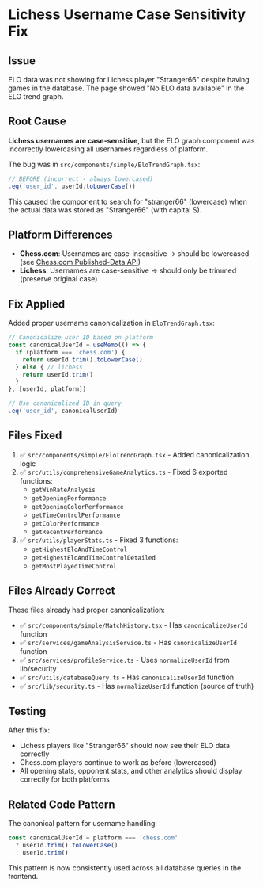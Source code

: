 # Lichess Username Case Sensitivity Fix

## Issue
ELO data was not showing for Lichess player "Stranger66" despite having games in the database. The page showed "No ELO data available" in the ELO trend graph.

## Root Cause
**Lichess usernames are case-sensitive**, but the ELO graph component was incorrectly lowercasing all usernames regardless of platform.

The bug was in `src/components/simple/EloTrendGraph.tsx`:
```typescript
// BEFORE (incorrect - always lowercased)
.eq('user_id', userId.toLowerCase())
```

This caused the component to search for "stranger66" (lowercase) when the actual data was stored as "Stranger66" (with capital S).

## Platform Differences
- **Chess.com**: Usernames are case-insensitive → should be lowercased (see [Chess.com Published-Data API](https://www.chess.com/news/view/published-data-api))
- **Lichess**: Usernames are case-sensitive → should only be trimmed (preserve original case)

## Fix Applied
Added proper username canonicalization in `EloTrendGraph.tsx`:

```typescript
// Canonicalize user ID based on platform
const canonicalUserId = useMemo(() => {
  if (platform === 'chess.com') {
    return userId.trim().toLowerCase()
  } else { // lichess
    return userId.trim()
  }
}, [userId, platform])

// Use canonicalized ID in query
.eq('user_id', canonicalUserId)
```

## Files Fixed
1. ✅ `src/components/simple/EloTrendGraph.tsx` - Added canonicalization logic
2. ✅ `src/utils/comprehensiveGameAnalytics.ts` - Fixed 6 exported functions:
   - `getWinRateAnalysis`
   - `getOpeningPerformance`
   - `getOpeningColorPerformance`
   - `getTimeControlPerformance`
   - `getColorPerformance`
   - `getRecentPerformance`
3. ✅ `src/utils/playerStats.ts` - Fixed 3 functions:
   - `getHighestEloAndTimeControl`
   - `getHighestEloAndTimeControlDetailed`
   - `getMostPlayedTimeControl`

## Files Already Correct
These files already had proper canonicalization:
- ✅ `src/components/simple/MatchHistory.tsx` - Has `canonicalizeUserId` function
- ✅ `src/services/gameAnalysisService.ts` - Has `canonicalizeUserId` function
- ✅ `src/services/profileService.ts` - Uses `normalizeUserId` from lib/security
- ✅ `src/utils/databaseQuery.ts` - Has `canonicalizeUserId` function
- ✅ `src/lib/security.ts` - Has `normalizeUserId` function (source of truth)

## Testing
After this fix:
- Lichess players like "Stranger66" should now see their ELO data correctly
- Chess.com players continue to work as before (lowercased)
- All opening stats, opponent stats, and other analytics should display correctly for both platforms

## Related Code Pattern
The canonical pattern for username handling:
```typescript
const canonicalUserId = platform === 'chess.com' 
  ? userId.trim().toLowerCase() 
  : userId.trim()
```

This pattern is now consistently used across all database queries in the frontend.

